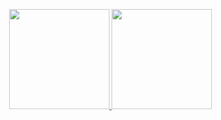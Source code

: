 <div align="center">
  <a href="https://github.com/rafaballerini">
  <img height="180em" src="https://github-readme-stats.vercel.app/api?username=bnour1&count_private=true&show_icons=true&theme=tokyonight&hide_border"/>
  <img height="180em" src="https://github-readme-stats.vercel.app/api/top-langs/?username=anuraghazra&theme=tokyonight"/>
</div>
